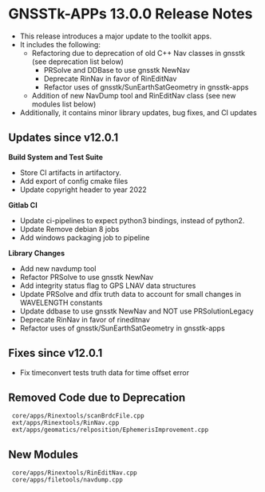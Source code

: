 GNSSTk-APPs 13.0.0 Release Notes
========================

 * This release introduces a major update to the toolkit apps.
 * It includes the following:
   * Refactoring due to deprecation of old C++ Nav classes in gnsstk (see deprecation list below)
     * PRSolve and DDBase to use gnsstk NewNav
     * Deprecate RinNav in favor of RinEditNav
     * Refactor uses of gnsstk/SunEarthSatGeometry in gnsstk-apps
   * Addition of new NavDump tool and RinEditNav class (see new modules list below)
 * Additionally, it contains minor library updates, bug fixes, and CI updates

Updates since v12.0.1
---------------------

**Build System and Test Suite**
  * Store CI artifacts in artifactory.
  * Add export of config cmake files
  * Update copyright header to year 2022

**Gitlab CI**
  * Update ci-pipelines to expect python3 bindings, instead of python2.
  * Update Remove debian 8 jobs
  * Add windows packaging job to pipeline

**Library Changes**
  * Add new navdump tool
  * Refactor PRSolve to use gnsstk NewNav
  * Add integrity status flag to GPS LNAV data structures
  * Update PRSolve and dfix truth data to account for small changes in WAVELENGTH constants
  * Update ddbase to use gnsstk NewNav and NOT use PRSolutionLegacy
  * Deprecate RinNav in favor of rineditnav
  * Refactor uses of gnsstk/SunEarthSatGeometry in gnsstk-apps

Fixes since v12.0.1
--------------------
  * Fix timeconvert tests truth data for time offset error

Removed Code due to Deprecation
-------------------------------
     core/apps/Rinextools/scanBrdcFile.cpp
     ext/apps/Rinextools/RinNav.cpp
     ext/apps/geomatics/relposition/EphemerisImprovement.cpp

New Modules
-------------------------------
     core/apps/Rinextools/RinEditNav.cpp
     core/apps/filetools/navdump.cpp